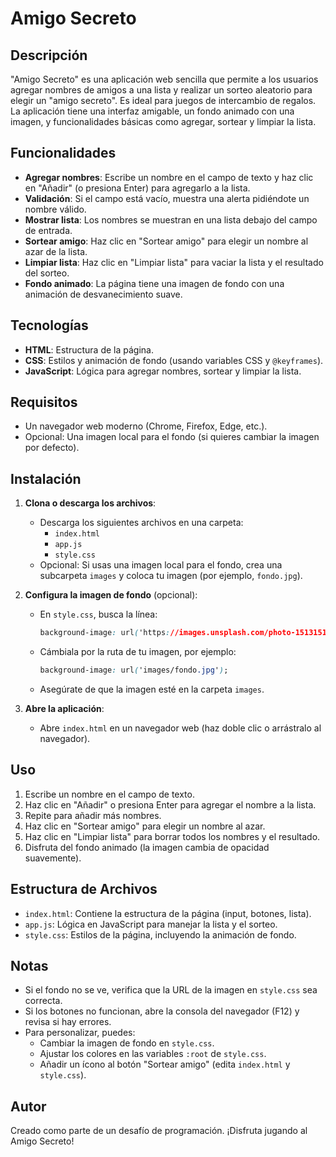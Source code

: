 # Amigo Secreto

## Descripción
"Amigo Secreto" es una aplicación web sencilla que permite a los usuarios agregar nombres de amigos a una lista y realizar un sorteo aleatorio para elegir un "amigo secreto". Es ideal para juegos de intercambio de regalos. La aplicación tiene una interfaz amigable, un fondo animado con una imagen, y funcionalidades básicas como agregar, sortear y limpiar la lista.

## Funcionalidades
- **Agregar nombres**: Escribe un nombre en el campo de texto y haz clic en "Añadir" (o presiona Enter) para agregarlo a la lista.
- **Validación**: Si el campo está vacío, muestra una alerta pidiéndote un nombre válido.
- **Mostrar lista**: Los nombres se muestran en una lista debajo del campo de entrada.
- **Sortear amigo**: Haz clic en "Sortear amigo" para elegir un nombre al azar de la lista.
- **Limpiar lista**: Haz clic en "Limpiar lista" para vaciar la lista y el resultado del sorteo.
- **Fondo animado**: La página tiene una imagen de fondo con una animación de desvanecimiento suave.

## Tecnologías
- **HTML**: Estructura de la página.
- **CSS**: Estilos y animación de fondo (usando variables CSS y `@keyframes`).
- **JavaScript**: Lógica para agregar nombres, sortear y limpiar la lista.

## Requisitos
- Un navegador web moderno (Chrome, Firefox, Edge, etc.).
- Opcional: Una imagen local para el fondo (si quieres cambiar la imagen por defecto).

## Instalación
1. **Clona o descarga los archivos**:
   - Descarga los siguientes archivos en una carpeta:
     - `index.html`
     - `app.js`
     - `style.css`
   - Opcional: Si usas una imagen local para el fondo, crea una subcarpeta `images` y coloca tu imagen (por ejemplo, `fondo.jpg`).

2. **Configura la imagen de fondo** (opcional):
   - En `style.css`, busca la línea:
     ```css
     background-image: url('https://images.unsplash.com/photo-1513151233558-d860c76eb821?q=80&w=2070&auto=format&fit=crop');
     ```
   - Cámbiala por la ruta de tu imagen, por ejemplo:
     ```css
     background-image: url('images/fondo.jpg');
     ```
   - Asegúrate de que la imagen esté en la carpeta `images`.

3. **Abre la aplicación**:
   - Abre `index.html` en un navegador web (haz doble clic o arrástralo al navegador).

## Uso
1. Escribe un nombre en el campo de texto.
2. Haz clic en "Añadir" o presiona Enter para agregar el nombre a la lista.
3. Repite para añadir más nombres.
4. Haz clic en "Sortear amigo" para elegir un nombre al azar.
5. Haz clic en "Limpiar lista" para borrar todos los nombres y el resultado.
6. Disfruta del fondo animado (la imagen cambia de opacidad suavemente).

## Estructura de Archivos
- `index.html`: Contiene la estructura de la página (input, botones, lista).
- `app.js`: Lógica en JavaScript para manejar la lista y el sorteo.
- `style.css`: Estilos de la página, incluyendo la animación de fondo.

## Notas
- Si el fondo no se ve, verifica que la URL de la imagen en `style.css` sea correcta.
- Si los botones no funcionan, abre la consola del navegador (F12) y revisa si hay errores.
- Para personalizar, puedes:
  - Cambiar la imagen de fondo en `style.css`.
  - Ajustar los colores en las variables `:root` de `style.css`.
  - Añadir un ícono al botón "Sortear amigo" (edita `index.html` y `style.css`).

## Autor
Creado como parte de un desafío de programación. ¡Disfruta jugando al Amigo Secreto!
